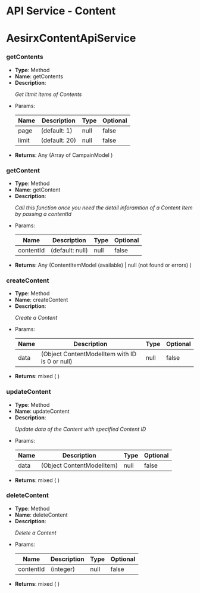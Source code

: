 <h1>API Service - Content</h1><h1>AesirxContentApiService</h1><h3>getContents</h3><ul><li><b>Type</b>: Method </li><li><b>Name</b>: getContents</li><li><b>Description</b>: <p><i>Get litmit items of Contents
</i></p></li><li><b></b>Params</b>: </li><table><thead><th>Name</th><th>Description</th><th>Type</th><th>Optional</th></thead><tbody><tr><td>page</td><td>(default: 1)</td><td>null</td><td>false</td></tr><tr><td>limit</td><td>(default: 20)</td><td>null</td><td>false</td></tr></tbody></table><li><b>Returns</b>: Any (Array of CampainModel )</li></ul><h3>getContent</h3><ul><li><b>Type</b>: Method </li><li><b>Name</b>: getContent</li><li><b>Description</b>: <p><i>Call this function once you need the detail inforamtion of a Content Item by passing a contentId
</i></p></li><li><b></b>Params</b>: </li><table><thead><th>Name</th><th>Description</th><th>Type</th><th>Optional</th></thead><tbody><tr><td>contentId</td><td>(default: null)</td><td>null</td><td>false</td></tr></tbody></table><li><b>Returns</b>: Any (ContentItemModel (available) | null (not found or errors) )</li></ul><h3>createContent</h3><ul><li><b>Type</b>: Method </li><li><b>Name</b>: createContent</li><li><b>Description</b>: <p><i>Create a Content
</i></p></li><li><b></b>Params</b>: </li><table><thead><th>Name</th><th>Description</th><th>Type</th><th>Optional</th></thead><tbody><tr><td>data</td><td>(Object ContentModelItem with ID is 0 or null)</td><td>null</td><td>false</td></tr></tbody></table><li><b>Returns</b>: mixed ( )</li></ul><h3>updateContent</h3><ul><li><b>Type</b>: Method </li><li><b>Name</b>: updateContent</li><li><b>Description</b>: <p><i>Update data of the Content with specified Content ID
</i></p></li><li><b></b>Params</b>: </li><table><thead><th>Name</th><th>Description</th><th>Type</th><th>Optional</th></thead><tbody><tr><td>data</td><td>(Object ContentModelItem)</td><td>null</td><td>false</td></tr></tbody></table><li><b>Returns</b>: mixed ( )</li></ul><h3>deleteContent</h3><ul><li><b>Type</b>: Method </li><li><b>Name</b>: deleteContent</li><li><b>Description</b>: <p><i>Delete a Content
</i></p></li><li><b></b>Params</b>: </li><table><thead><th>Name</th><th>Description</th><th>Type</th><th>Optional</th></thead><tbody><tr><td>contentId</td><td>(integer)</td><td>null</td><td>false</td></tr></tbody></table><li><b>Returns</b>: mixed ( )</li></ul>
